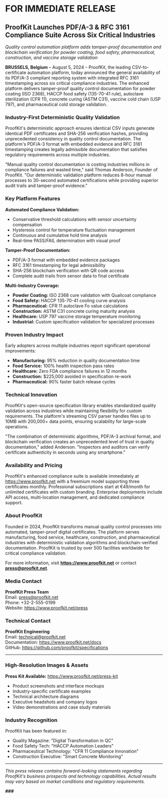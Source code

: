 # FOR IMMEDIATE RELEASE

## ProofKit Launches PDF/A-3 & RFC 3161 Compliance Suite Across Six Critical Industries

*Quality control automation platform adds tamper-proof documentation and blockchain verification for powder coating, food safety, pharmaceutical, construction, and vaccine storage validation*

**BRUSSELS, Belgium** – August 5, 2024 – ProofKit, the leading CSV-to-certificate automation platform, today announced the general availability of its PDF/A-3 compliant reporting system with integrated RFC 3161 timestamping across six critical compliance industries. The enhanced platform delivers tamper-proof quality control documentation for powder coating (ISO 2368), HACCP food safety (135-70-41 rule), autoclave sterilization (CFR 11), concrete curing (ASTM C31), vaccine cold chain (USP 797), and pharmaceutical cold storage validation.

### Industry-First Deterministic Quality Validation

ProofKit's deterministic approach ensures identical CSV inputs generate identical PDF certificates and SHA-256 verification hashes, providing unprecedented consistency in quality control documentation. The platform's PDF/A-3 format with embedded evidence and RFC 3161 timestamping creates legally admissible documentation that satisfies regulatory requirements across multiple industries.

"Manual quality control documentation is costing industries millions in compliance failures and wasted time," said Thomas Anderson, Founder of ProofKit. "Our deterministic validation platform reduces 8-hour manual processes to 30-second automated certifications while providing superior audit trails and tamper-proof evidence."

### Key Platform Features

**Automated Compliance Validation:**
- Conservative threshold calculations with sensor uncertainty compensation
- Hysteresis control for temperature fluctuation management
- Continuous and cumulative hold time analysis
- Real-time PASS/FAIL determination with visual proof

**Tamper-Proof Documentation:**
- PDF/A-3 format with embedded evidence packages
- RFC 3161 timestamping for legal admissibility
- SHA-256 blockchain verification with QR code access
- Complete audit trails from sensor data to final certificate

**Multi-Industry Coverage:**
- **Powder Coating:** ISO 2368 cure validation with Qualicoat compliance
- **Food Safety:** HACCP 135-70-41 cooling curve analysis
- **Pharmaceutical:** CFR 11 autoclave Fo value calculations
- **Construction:** ASTM C31 concrete curing maturity analysis
- **Healthcare:** USP 797 vaccine storage temperature monitoring
- **Industrial:** Custom specification validation for specialized processes

### Proven Industry Impact

Early adopters across multiple industries report significant operational improvements:

- **Manufacturing:** 95% reduction in quality documentation time
- **Food Service:** 100% health inspection pass rates
- **Healthcare:** Zero FDA compliance failures in 12 months
- **Construction:** $225,000 avoided in specification re-work
- **Pharmaceutical:** 90% faster batch release cycles

### Technical Innovation

ProofKit's open-source specification library enables standardized quality validation across industries while maintaining flexibility for custom requirements. The platform's streaming CSV parser handles files up to 10MB with 200,000+ data points, ensuring scalability for large-scale operations.

"The combination of deterministic algorithms, PDF/A-3 archival format, and blockchain verification creates an unprecedented level of trust in quality documentation," added Anderson. "Inspectors and auditors can verify certificate authenticity in seconds using any smartphone."

### Availability and Pricing

ProofKit's enhanced compliance suite is available immediately at https://www.proofkit.net with a freemium model supporting three certificates monthly. Professional subscriptions start at €49/month for unlimited certificates with custom branding. Enterprise deployments include API access, multi-location management, and dedicated compliance support.

### About ProofKit

Founded in 2024, ProofKit transforms manual quality control processes into automated, tamper-proof digital certificates. The platform serves manufacturing, food service, healthcare, construction, and pharmaceutical industries with deterministic validation algorithms and blockchain-verified documentation. ProofKit is trusted by over 500 facilities worldwide for critical compliance validation.

For more information, visit **https://www.proofkit.net** or contact **press@proofkit.net**.

### Media Contact

**ProofKit Press Team**  
Email: press@proofkit.net  
Phone: +32-2-555-0199  
Website: https://www.proofkit.net/press  

### Technical Contact

**ProofKit Engineering**  
Email: technical@proofkit.net  
Documentation: https://www.proofkit.net/docs  
GitHub: https://github.com/proofkit/specifications  

---

### High-Resolution Images & Assets

**Press Kit Available:** https://www.proofkit.net/press-kit
- Product screenshots and interface mockups
- Industry-specific certificate examples
- Technical architecture diagrams
- Executive headshots and company logos
- Video demonstrations and case study materials

### Industry Recognition

ProofKit has been featured in:
- Quality Magazine: "Digital Transformation in QC"
- Food Safety Tech: "HACCP Automation Leaders"
- Pharmaceutical Technology: "CFR 11 Compliance Innovation"
- Construction Executive: "Smart Concrete Monitoring"

---

*This press release contains forward-looking statements regarding ProofKit's business prospects and technology capabilities. Actual results may vary based on market conditions and regulatory requirements.*

**###**